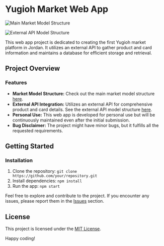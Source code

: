 # Yugioh Market Web App

![Main Market Model Structure](https://i.imgur.com/kDT7oNk.png)

![External API Model Structure](https://i.imgur.com/ZofZu2C.png)

This web app project is dedicated to creating the first Yugioh market platform in Jordan. It utilizes an external API to gather product and card information and maintains a database for efficient storage and retrieval.

## Project Overview

### Features
- **Market Model Structure:** Check out the main market model structure [here](https://i.imgur.com/kDT7oNk.png).
- **External API Integration:** Utilizes an external API for comprehensive product and card details. See the external API model structure [here](https://i.imgur.com/ZofZu2C.png).
- **Personal Use:** This web app is developed for personal use but will be continuously maintained even after the initial submission.
- **Bug Disclaimer:** The project might have minor bugs, but it fulfills all the requested requirements.

## Getting Started

### Installation
1. Clone the repository: `git clone https://github.com/your/repository.git`
2. Install dependencies: `npm install`
3. Run the app: `npm start`

Feel free to explore and contribute to the project. If you encounter any issues, please report them in the [Issues](https://github.com/your/repository/issues) section.

## License

This project is licensed under the [MIT License](LICENSE).

Happy coding!

